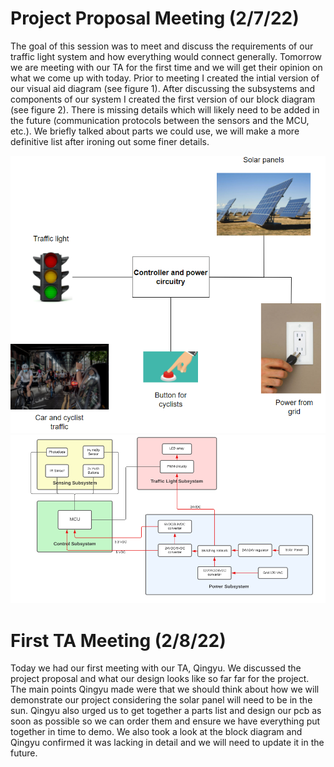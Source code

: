 # Project Proposal Meeting (2/7/22)
The goal of this session was to meet and discuss the requirements of our traffic light system and how everything would connect generally. Tomorrow we are meeting with our TA for the first time and we will get their opinion on what we come up with today. Prior to meeting I created the intial version of our visual aid diagram (see figure 1). After discussing the subsystems and components of our system I created the first version of our block diagram (see figure 2). There is missing details which will likely need to be added in the future (communication protocols between the sensors and the MCU, etc.). We briefly talked about parts we could use, we will make a more definitive list after ironing out some finer details.  

![Visual Aid](https://github.com/bobo-nums/ece445/blob/main/notebooks/richard/visual%20aid.PNG)
![Block Diagram V1](https://github.com/bobo-nums/ece445/blob/main/notebooks/richard/block_diagramV1.PNG)


# First TA Meeting (2/8/22)
Today we had our first meeting with our TA, Qingyu. We discussed the project proposal and what our design looks like so far far for the project. 
The main points Qingyu made were that we should think about how we will demonstrate our project considering the solar panel will need to be in the sun. Qingyu also urged
us to get together a parts list and design our pcb as soon as possible so we can order them and ensure we have everything put together in time to demo. We also took a look at
the block diagram and Qingyu confirmed it was lacking in detail and we will need to update it in the future.
